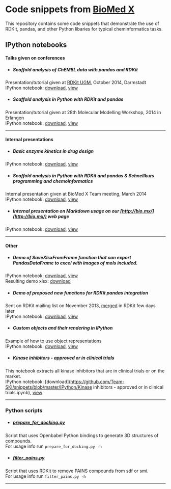 # Code snippets from [BioMed X](http://bio.mx/) 
This repository contains some code snippets that demonstrate the use of RDKit, pandas, and other Python libaries for typical cheminformatics tasks.  

## IPython notebooks
#### Talks given on conferences
  * ##### Scaffold analysis of ChEMBL data with pandas and RDKit
Presentation/tutorial given at [RDKit UGM](https://github.com/rdkit/UGM_2014), October 2014, Darmstadt  
IPython notebook: [download](https://github.com/Team-SKI/snippets/blob/master/IPython/Scaffold%20analysis%20of%20ChEMBL%20data%20with%20pandas%20and%20RDKit%20-%20RDKit%20UGM2014.ipynb), [view](http://nbviewer.ipython.org/github/Team-SKI/snippets/blob/master/IPython/Scaffold%20analysis%20of%20ChEMBL%20data%20with%20pandas%20and%20RDKit%20-%20RDKit%20UGM2014.ipynb)

  * ##### Scaffold analysis in Python with RDKit and pandas
Presentation/tutorial given at 28th Molecular Modelling Workshop, 2014 in Erlangen  
IPython notebook: [download](https://github.com/Team-SKI/snippets/blob/master/IPython/Scaffold%20analysis%20in%20Python%20with%20RDKit%20and%20pandas%20-%20MMWS%20Erlangen%202014.ipynb), [view](http://nbviewer.ipython.org/github/Team-SKI/snippets/blob/master/IPython/Scaffold%20analysis%20in%20Python%20with%20RDKit%20and%20pandas%20-%20MMWS%20Erlangen%202014.ipynb)
- - - - - - -

#### Internal presentations
  * ##### Basic enzyme kinetics in drug design
  IPython notebook: [download](https://github.com/Team-SKI/snippets/blob/master/IPython/Basic%20enzyme%20kinetics%20in%20drug%20design.ipynb), [view](http://nbviewer.ipython.org/github/Team-SKI/snippets/blob/master/IPython/Basic%20enzyme%20kinetics%20in%20drug%20design.ipynb)
  * ##### Scaffold analysis in Python with RDKit and pandas & Schnellkurs programming and chemoinformatics
Internal presentation given at BioMed X Team meeting, March 2014  
IPython notebook: [download](https://github.com/Team-SKI/snippets/blob/master/IPython/Scaffold%20analysis%20%26%20Schnellkurs%20in%20chemoinformatics.ipynb), [view](http://nbviewer.ipython.org/github/Team-SKI/snippets/blob/master/IPython/Scaffold%20analysis%20%26%20Schnellkurs%20in%20chemoinformatics.ipynb)

  * ##### Internal presentation on Markdown usage on our [http://bio.mx/](http://bio.mx/) web page
IPython notebook: [download](https://github.com/Team-SKI/snippets/blob/master/IPython/Markdown%20demo.ipynb), [view](http://nbviewer.ipython.org/github/Team-SKI/snippets/blob/master/IPython/Markdown%20demo.ipynb)
- - - - - - -

#### Other
  * ##### Demo of SaveXlsxFromFrame function that can export PandasDataFrame to excel with images of mols included.  
IPython notebook: [download](https://github.com/Team-SKI/snippets/blob/master/IPython/rdkit_hackaton/XLSX%20export.ipynb), [view](http://nbviewer.ipython.org/github/Team-SKI/snippets/blob/master/IPython/rdkit_hackaton/XLSX%20export.ipynb)  
Resulting demo xlsx: [download](https://github.com/Team-SKI/snippets/blob/master/IPython/rdkit_hackaton/demo.xlsx)
  
  * ##### Demo of proposed new functions for RDKit pandas integration
Sent on RDKit mailing list on November 2013, [merged](https://github.com/rdkit/rdkit/commit/8269bc9002cf3c6b106c847d86bcbabc016b697e) in RDKit few days later  
IPython notebook: [download](https://github.com/Team-SKI/snippets/blob/master/IPython/RDKit%26pandas%20demo%20of%20new%20functions.ipynb), [view](http://nbviewer.ipython.org/github/Team-SKI/snippets/blob/master/IPython/RDKit%26pandas%20demo%20of%20new%20functions.ipynb)

  * ##### Custom objects and their rendering in IPython
Example of how to use object representations  
IPython notebook: [download](https://github.com/Team-SKI/snippets/blob/master/IPython/Custom%20objects%20and%20their%20rendering%20in%20IPython.ipynb), [view](http://nbviewer.ipython.org/github/Team-SKI/snippets/blob/master/IPython/Custom%20objects%20and%20their%20rendering%20in%20IPython.ipynb)

  * ##### Kinase inhibitors - approved or in clinical trials
This notebook extracts all kinase inhibitors that are in clinical trials or on the market.  
IPython notebook: [download](https://github.com/Team-SKI/snippets/blob/master/IPython/Kinase inhibitors - approved or in clinical trials.ipynb), [view](http://nbviewer.ipython.org/github/Team-SKI/snippets/blob/master/IPython/Kinase%20inhibitors%20-%20approved%20or%20in%20clinical%20trials.ipynb)
- - - - - - -

### Python scripts
  * ##### [prepare_for_docking.py](https://github.com/Team-SKI/snippets/blob/master/Python/prepare_for_docking.py)
Script that uses Openbabel Python bindings to generate 3D structures of compounds.  
For usage info run `prepare_for_docking.py -h`

  * ##### [filter_pains.py](https://github.com/Team-SKI/snippets/blob/master/Python/filter_pains.py)
Script that uses RDKit to remove PAINS compounds from sdf or smi.  
For usage info run `filter_pains.py -h`
- - - - - - -
